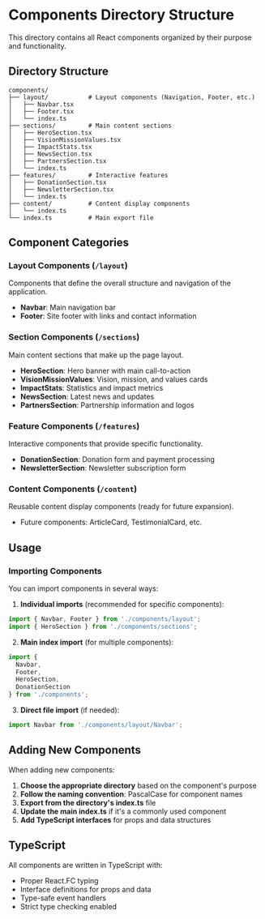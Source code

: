 # Components Directory Structure

This directory contains all React components organized by their purpose and functionality.

## Directory Structure

```
components/
├── layout/           # Layout components (Navigation, Footer, etc.)
│   ├── Navbar.tsx
│   ├── Footer.tsx
│   └── index.ts
├── sections/         # Main content sections
│   ├── HeroSection.tsx
│   ├── VisionMissionValues.tsx
│   ├── ImpactStats.tsx
│   ├── NewsSection.tsx
│   ├── PartnersSection.tsx
│   └── index.ts
├── features/         # Interactive features
│   ├── DonationSection.tsx
│   ├── NewsletterSection.tsx
│   └── index.ts
├── content/          # Content display components
│   └── index.ts
└── index.ts          # Main export file
```

## Component Categories

### Layout Components (`/layout`)
Components that define the overall structure and navigation of the application.
- **Navbar**: Main navigation bar
- **Footer**: Site footer with links and contact information

### Section Components (`/sections`)
Main content sections that make up the page layout.
- **HeroSection**: Hero banner with main call-to-action
- **VisionMissionValues**: Vision, mission, and values cards
- **ImpactStats**: Statistics and impact metrics
- **NewsSection**: Latest news and updates
- **PartnersSection**: Partnership information and logos

### Feature Components (`/features`)
Interactive components that provide specific functionality.
- **DonationSection**: Donation form and payment processing
- **NewsletterSection**: Newsletter subscription form

### Content Components (`/content`)
Reusable content display components (ready for future expansion).
- Future components: ArticleCard, TestimonialCard, etc.

## Usage

### Importing Components

You can import components in several ways:

1. **Individual imports** (recommended for specific components):
```typescript
import { Navbar, Footer } from './components/layout';
import { HeroSection } from './components/sections';
```

2. **Main index import** (for multiple components):
```typescript
import {
  Navbar,
  Footer,
  HeroSection,
  DonationSection
} from './components';
```

3. **Direct file import** (if needed):
```typescript
import Navbar from './components/layout/Navbar';
```

## Adding New Components

When adding new components:

1. **Choose the appropriate directory** based on the component's purpose
2. **Follow the naming convention**: PascalCase for component names
3. **Export from the directory's index.ts** file
4. **Update the main index.ts** if it's a commonly used component
5. **Add TypeScript interfaces** for props and data structures

## TypeScript

All components are written in TypeScript with:
- Proper React.FC typing
- Interface definitions for props and data
- Type-safe event handlers
- Strict type checking enabled 